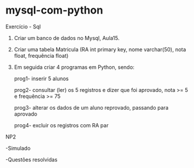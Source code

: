 # mysql-com-python

Exercício - Sql

1) Criar um banco de dados no Mysql, Aula15.​

2) Criar uma tabela Matricula (RA int primary key, nome varchar(50), nota float, frequência float)​

3) Em seguida criar 4 programas em Python, sendo:​

    prog1- inserir 5 alunos​

    prog2- consultar (ler) os 5 registros e dizer que foi aprovado, nota >= 5 e frequência >= 75​

    prog3- alterar os dados de um aluno reprovado, passando para aprovado​

    prog4- excluir os registros com RA par​
    
NP2

-Simulado

-Questões resolvidas
